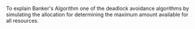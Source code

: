 To explain Banker's Algorithm one of the deadlock avoidance algorithms by simulating the allocation for determining the maximum amount available for all resources.
